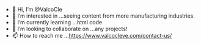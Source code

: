 - 👋 Hi, I’m @ValcoCle
- 👀 I’m interested in ...seeing content from more manufacturing industries. 
- 🌱 I’m currently learning ...html code
- 💞️ I’m looking to collaborate on ...any projects!
- 📫 How to reach me ...https://www.valcocleve.com/contact-us/

<!---
ValcoCle/ValcoCle is a ✨ special ✨ repository because its `README.md` (this file) appears on your GitHub profile.
You can click the Preview link to take a look at your changes.
--->
